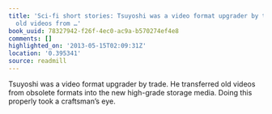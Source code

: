 ```yaml
---
title: 'Sci-fi short stories: Tsuyoshi was a video format upgrader by trade. He transferred
  old videos from …'
book_uuid: 78327942-f26f-4ec0-ac9a-b570274ef4e8
comments: []
highlighted_on: '2013-05-15T02:09:31Z'
location: '0.395341'
source: readmill
---
```


Tsuyoshi was a video format upgrader by trade. He transferred old videos from obsolete formats into the new high-grade storage media. Doing this properly took a craftsman’s eye.